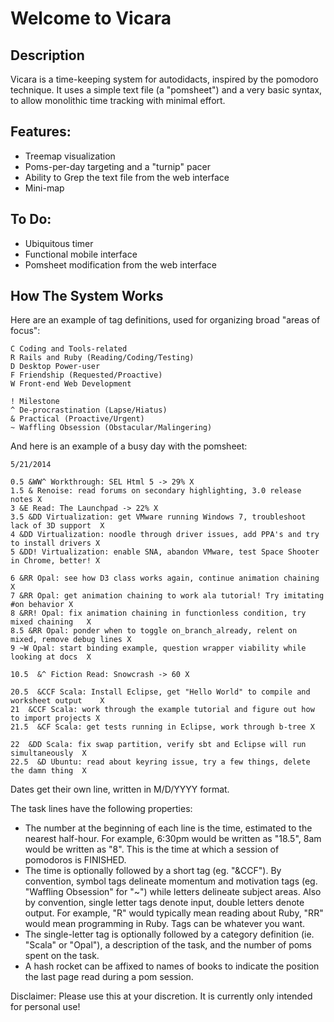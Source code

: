 Welcome to Vicara
==
Description
--
Vicara is a time-keeping system for autodidacts, inspired by the pomodoro technique. It uses a simple text file (a "pomsheet") and a very basic syntax, to allow monolithic time tracking with minimal effort. 

Features:
--
- Treemap visualization
- Poms-per-day targeting and a "turnip" pacer
- Ability to Grep the text file from the web interface
- Mini-map

To Do:
--
- Ubiquitous timer
- Functional mobile interface
- Pomsheet modification from the web interface

How The System Works
--
Here are an example of tag definitions, used for organizing broad "areas of focus":

    C Coding and Tools-related
    R Rails and Ruby (Reading/Coding/Testing)
    D Desktop Power-user
    F Friendship (Requested/Proactive)
    W Front-end Web Development

    ! Milestone
    ^ De-procrastination (Lapse/Hiatus)
    & Practical (Proactive/Urgent)
    ~ Waffling Obsession (Obstacular/Malingering)

And here is an example of a busy day with the pomsheet:

    5/21/2014

    0.5 &WW^ Workthrough: SEL Html 5 -> 29% X
    1.5 & Renoise: read forums on secondary highlighting, 3.0 release notes X
    3 &E Read: The Launchpad -> 22% X
    3.5 &DD Virtualization: get VMware running Windows 7, troubleshoot lack of 3D support  X
    4 &DD Virtualization: noodle through driver issues, add PPA's and try to install drivers X
    5 &DD! Virtualization: enable SNA, abandon VMware, test Space Shooter in Chrome, better! X

    6 &RR Opal: see how D3 class works again, continue animation chaining     X
    7 &RR Opal: get animation chaining to work ala tutorial! Try imitating #on behavior X
    8 &RR! Opal: fix animation chaining in functionless condition, try mixed chaining   X
    8.5 &RR Opal: ponder when to toggle on_branch_already, relent on mixed, remove debug lines X
    9 ~W Opal: start binding example, question wrapper viability while looking at docs  X

    10.5  &^ Fiction Read: Snowcrash -> 60 X

    20.5  &CCF Scala: Install Eclipse, get "Hello World" to compile and worksheet output    X
    21  &CCF Scala: work through the example tutorial and figure out how to import projects X
    21.5  &CF Scala: get tests running in Eclipse, work through b-tree X 

    22  &DD Scala: fix swap partition, verify sbt and Eclipse will run simultaneously  X
    22.5  &D Ubuntu: read about keyring issue, try a few things, delete the damn thing  X   

Dates get their own line, written in M/D/YYYY format.

The task lines have the following properties:

- The number at the beginning of each line is the time, estimated to the nearest half-hour. For example, 6:30pm would be written as "18.5", 8am would be written as "8". This is the time at which a session of pomodoros is FINISHED.
- The time is optionally followed by a short tag (eg. "&CCF"). By convention, symbol tags delineate momentum and motivation tags (eg. "Waffling Obsession" for "~") while letters delineate subject areas. Also by convention, single letter tags denote input, double letters denote output. For example, "R" would typically mean reading about Ruby, "RR" would mean programming in Ruby. Tags can be whatever you want.
- The single-letter tag is optionally followed by a category definition  (ie. "Scala" or "Opal"), a description of the task, and the number of poms spent on the task.
- A hash rocket can be affixed to names of books to indicate the position the last page read during a pom session.

Disclaimer: Please use this at your discretion. It is currently only intended for personal use!
